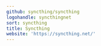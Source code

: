 ```yaml
---
github: syncthing/syncthing
logohandle: syncthingnet
sort: syncthing
title: Syncthing
website: 'https://syncthing.net/'
---
```

